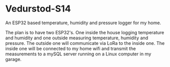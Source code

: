 # Vedurstod-S14
An ESP32 based temperature, humidity and pressure logger for my home.

The plan is to have two ESP32's. One inside the house logging temperature and humidity and one outside measuring temperature, humidity and pressure.
The outside one will communicate via LoRa to the inside one. The inside one will be connected to my home wifi and transmit the measurements to a mySQL server running on a Linux computer in my garage.
